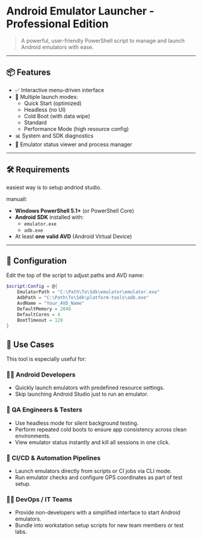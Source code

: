 # Android Emulator Launcher - Professional Edition

> A powerful, user-friendly PowerShell script to manage and launch Android emulators with ease.

---

## 📦 Features

- ✅ Interactive menu-driven interface
- 🚀 Multiple launch modes:
  - Quick Start (optimized)
  - Headless (no UI)
  - Cold Boot (with data wipe)
  - Standard
  - Performance Mode (high resource config)
- 📊 System and SDK diagnostics
- 🔄 Emulator status viewer and process manager

---

## 🛠 Requirements

easiest way is to setup andriod studio.

manuall:
- **Windows PowerShell 5.1+** (or PowerShell Core)
- **Android SDK** installed with:
  - `emulator.exe`
  - `adb.exe`
- At least **one valid AVD** (Android Virtual Device)


---

## 🔧 Configuration

Edit the top of the script to adjust paths and AVD name:

```powershell
$script:Config = @{
    EmulatorPath = "C:\Path\To\Sdk\emulator\emulator.exe"
    AdbPath = "C:\Path\To\Sdk\platform-tools\adb.exe"
    AvdName = "Your_AVD_Name"
    DefaultMemory = 2048
    DefaultCores = 4
    BootTimeout = 120
}
```

## 🧰 Use Cases

This tool is especially useful for:

### 👨‍💻 Android Developers
- Quickly launch emulators with predefined resource settings.
- Skip launching Android Studio just to run an emulator.

### 🧪 QA Engineers & Testers
- Use headless mode for silent background testing.
- Perform repeated cold boots to ensure app consistency across clean environments.
- View emulator status instantly and kill all sessions in one click.

### 🔄 CI/CD & Automation Pipelines
- Launch emulators directly from scripts or CI jobs via CLI mode.
- Run emulator checks and configure GPS coordinates as part of test setup.

### 🧑‍💼 DevOps / IT Teams
- Provide non-developers with a simplified interface to start Android emulators.
- Bundle into workstation setup scripts for new team members or test labs.

